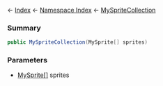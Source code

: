 ← [Index](Api-Index) ← [Namespace Index](Namespace-Index) ← [MySpriteCollection](VRage.Game.GUI.TextPanel.MySpriteCollection)

### Summary

```csharp
public MySpriteCollection(MySprite[] sprites)
```

### Parameters

* [MySprite\[\]](VRage.Game.GUI.TextPanel.MySprite[]) sprites
